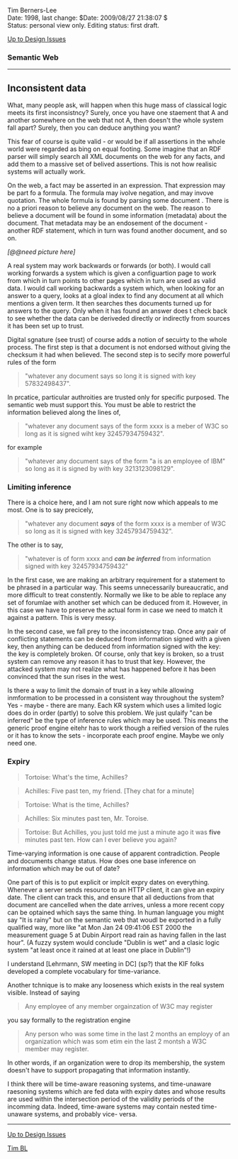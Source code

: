 Tim Berners-Lee  
Date: 1998, last change: $Date: 2009/08/27 21:38:07 $  
Status: personal view only. Editing status: first draft.

[Up to Design Issues](https://www.w3.org/DesignIssues/./)

###  Semantic Web

* * *

##  Inconsistent data

What, many people ask, will happen when this huge mass of classical logic
meets its first inconsistncy? Surely, once you have one staement that A and
another somewhere on the web that not A, then doesn't the whole system fall
apart? Surely, then you can deduce anything you want?

This fear of course is quite valid - or would be if all assertions in the
whole world were regarded as bing on equal footing. Some imagine that an RDF
parser will simply search all XML documents on the web for any facts, and add
them to a massive set of belived assertions. This is not how realisic systems
will actually work.

On the web, a fact may be asserted in an expression. That expression may be
part fo a formula. The formula may ivolve negation, and may invove quotation.
The whole formula is found by parsing some document . There is no a priori
reason to believe any document on the web. The reason to believe a document
will be found in some information (metadata) about the document. That metadata
may be an endosement of the document - another RDF statement, which in turn
was found another document, and so on.

_[@@need picture here]_

A real system may work backwards or forwards (or both). I would call working
forwards a system which is given a configuartion page to work from which in
turn points to other pages which in turn are used as valid data. I would call
working backwards a system which, when looking for an answer to a query, looks
at a gloal index to find any document at all which mentions a given term. It
then searches thes documents turned up for answers to the query. Only when it
has found an answer does t check back to see whether the data can be deriveded
directly or indirectly from sources it has been set up to trust.

Digital sgnature (see trust) of course adds a notion of secuirty to the whole
process. The first step is that a document is not endorsed without giving the
checksum it had when believed. The second step is to secify more powerful
rules of the form

> "whatever any document says so long it is signed with key 57832498437".

In prcatice, particular authroities are trusted only for specific purposed.
The semantic web must support this. You must be able to restrict the
information believed along the lines of,

> "whatever any document says of the form xxxx is a meber of W3C so long as it
is signed wiht key 32457934759432".

for example

> "whatever any document says of the form "a is an employee of IBM" so long as
it is signed by with key 3213123098129".

###  Limiting inference

There is a choice here, and I am not sure right now which appeals to me most.
One is to say precicely,

> "whatever any document _**says**_ of the form xxxx is a member of W3C so
long as it is signed with key 32457934759432".

The other is to say,

> "whatever is of form xxxx and _**can be inferred**_ from information signed
with key 32457934759432"

In the first case, we are making an arbitrary requirement for a statement to
be phrased in a particular way. This seems unnecessarily bureaucratic, and
more difficult to treat constently. Normally we like to be able to replace any
set of forumlae with another set which can be deduced from it. However, in
this case we have to preserve the actual form in case we need to match it
against a pattern. This is very messy.

In the second case, we fall prey to the inconsistency trap. Once any pair of
conflicting statements can be deduced from information signed with a given
key, then anything can be deduced from information signed with the key: the
key is completely broken. Of course, only that key is broken, so a trust
system can remove any reason it has to trust that key. However, the attacked
system may not realize what has happened before it has been convinced that the
sun rises in the west.

Is there a way to limit the domain of trust in a key while allowing
inmformation to be processed in a consistent way throughout the system? Yes -
maybe - there are many. Each KR system which uses a limited logic does do in
order (partly) to solve this problem. We just qulaify "can be inferred" be the
type of inference rules which may be used. This means the generic proof engine
eitehr has to work though a reified version of the rules or it has to know the
sets - incorporate each proof engine. Maybe we only need one.

###  Expiry

> Tortoise: What's the time, Achilles?

>

> Achilles: Five past ten, my friend. [They chat for a minute]

>

> Tortoise: What is the time, Achilles?

>

> Achilles: Six minutes past ten, Mr. Toroise.

>

> Tortoise: But Achilles, you just told me just a minute ago it was **five**
minutes past ten. How can I ever believe you again?

Time-varying information is one cause of apparent contradiction. People and
documents change status. How does one base inference on information which may
be out of date?

One part of this is to put explicit or implcit expry dates on everything.
Whenever a server sends resource to an HTTP client, it can give an expiry
date. The client can track this, and ensure that all deductions from that
document are cancelled when the date arrives, unless a more recent copy can be
optained which says the same thing. In human language you might say "It is
rainy" but on the semantic web that woudl be exported in a fully qualified
way, more like "at Mon Jan 24 09:41:06 EST 2000 the measurement guage 5 at
Dubin Airport read rain as having fallen in the last hour". (A fuzzy system
would conclude "Dublin is wet" and a clasic logic system "at least once it
rained at at least one place in Dublin"!)

I understand [Lehrmann, SW meeting in DC] (sp?) that the KIF folks developed a
complete vocabulary for time-variance.

Another tchnique is to make any looseness which exists in the real system
visible. Instead of saying

> Any employee of any member orgainzation of W3C may register

you say formally to the registration engine

> Any person who was some time in the last 2 months an employy of an
organization which was som etim ein the last 2 montsh a W3C member may
register.

In other words, if an organization were to drop its membership, the system
doesn't have to support propagating that information instantly.

I think there will be time-aware reasoning systems, and time-unaware raesoning
systems which are fed data with expiry dates and whose results are used within
the intersection period of the validity periods of the incomming data. Indeed,
time-aware systems may contain nested time-unaware systems, and probably vice-
versa.

* * *

[Up to Design Issues](https://www.w3.org/DesignIssues/Overview.html)

[Tim BL](https://www.w3.org/People/Berners-Lee)

